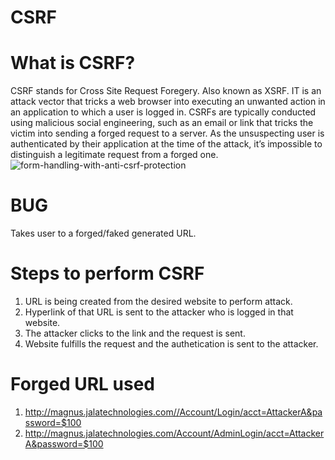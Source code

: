 # CSRF
# What is CSRF? 
CSRF stands for Cross Site Request Foregery. Also known as XSRF. IT is an attack vector that tricks a web browser into executing an unwanted action in an application to which a user is logged in. CSRFs are typically conducted using malicious social engineering, such as an email or link that tricks the victim into sending a forged request to a server. As the unsuspecting user is authenticated by their application at the time of the attack, it’s impossible to distinguish a legitimate request from a forged one.  
![form-handling-with-anti-csrf-protection](https://user-images.githubusercontent.com/115407638/203840620-18971121-a48d-4260-8c17-62a76e2abe54.png)

# BUG
Takes user to a forged/faked generated URL. 

# Steps to perform CSRF 
1) URL is being created from the desired website to perform attack. 
2) Hyperlink of that URL is sent to the attacker who is logged in that website. 
3) The attacker clicks to the link and the request is sent. 
4) Website fulfills the request and the authetication is sent to the attacker.  

# Forged URL used 
1) http://magnus.jalatechnologies.com//Account/Login/acct=AttackerA&password=$100  
2) http://magnus.jalatechnologies.com/Account/AdminLogin/acct=AttackerA&password=$100 


